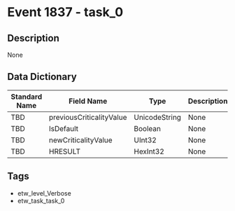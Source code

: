 # Event 1837 - task_0

## Description
None

## Data Dictionary
|Standard Name|Field Name|Type|Description|Sample Value|
|---|---|---|---|---|
|TBD|previousCriticalityValue|UnicodeString|None|`None`|
|TBD|IsDefault|Boolean|None|`None`|
|TBD|newCriticalityValue|UInt32|None|`None`|
|TBD|HRESULT|HexInt32|None|`None`|

## Tags
* etw_level_Verbose
* etw_task_task_0